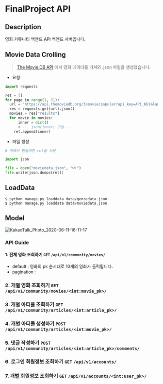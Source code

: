 # FinalProject API

## Description
영화 커뮤니티 백앤드 API 백앤드 서버입니다. 

## Movie Data Crolling

> [The Movie DB API]() 에서 영화 데이터를 가져와 .json 파일을 생성했습니다.

- 요청

```python
import requests

ret = []
for page in range(1, 51):
  url = "https://api.themoviedb.org/3/movie/popular?api_key=API_KEY&language=en-US&page=" + str(page)
  res = requests.get(url).json()
  movies = res["results"]
  for movie in movies:
      inner = dict()
      # ... json(inner) 구성 ...
    ret.append(inner)
```

- 파일 생성

```python
# 위에서 만들어진 ret을 사용

import json

file = open("moviedata.json", "w+")
file.write(json.dumps(ret))
```

## LoadData
```commandline
$ python manage.py loaddata data/genredata.json
$ python manage.py loaddata data/moviedata.json
```

## Model
![KakaoTalk_Photo_2020-06-11-16-11-17](https://user-images.githubusercontent.com/53211781/84362975-03ffcb80-ac09-11ea-92cd-13c5ee787be9.png)

### API Guide
#### 1. 전체 영화 조회하기 `GET` `/api/v1/community/movies/`
- default : 영화의 pk 순서대로 10개의 영화가 출력됩니다. 
- pagination : 

### 2. 개별 영화 조회하기 `GET` `/api/v1/community/movies/<int:movie_pk>/`

### 3. 개별 아티클 조회하기 `GET` `/api/v1/community/articles/<int:article_pk>/`

### 4. 개별 아티클 생성하기 `POST` `/api/v1/community/articles/<int:movie_pk>/`

### 5. 댓글 작성하기 `POST` `/api/v1/community/articles/<int:article_pk>/comments/`

### 6. 로그인 회원정보 조회하기 `GET` `/api/v1/accounts/`

### 7. 개별 회원정보 조회하기 `GET` `/api/v1/accounts/<int:user_pk>/`